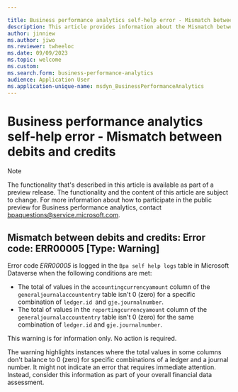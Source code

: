 ```yaml
---

title: Business performance analytics self-help error - Mismatch between debits and credits
description: This article provides information about the Mismatch between debits and credits error (error code ERR00005) in Business performance analytics.
author: jinniew
ms.author: jiwo
ms.reviewer: twheeloc 
ms.date: 09/09/2023
ms.topic: welcome
ms.custom:
ms.search.form: business-performance-analytics
audience: Application User
ms.application-unique-name: msdyn_BusinessPerformanceAnalytics
---
```


# Business performance analytics self-help error - Mismatch between debits and credits

> [!NOTE]
> The functionality that's described in this article is available as part of a preview release. The functionality and the content of this article are subject to change. For more information about how to participate in the public preview for Business performance analytics, contact <bpaquestions@service.microsoft.com>.

## Mismatch between debits and credits: Error code: ERR00005 [Type: Warning]

Error code *ERR00005* is logged in the `Bpa self help logs` table in Microsoft Dataverse when the following conditions are met:

- The total of values in the `accountingcurrencyamount` column of the `generaljournalaccountentry` table isn't 0 (zero) for a specific combination of `ledger.id `and `gje.journalnumber`.
- The total of values in the `reportingcurrencyamount` column of the `generaljournalaccountentry` table isn't 0 (zero) for the same combination of `ledger.id` and `gje.journalnumber`.

This warning is for information only. No action is required.

The warning highlights instances where the total values in some columns don't balance to 0 (zero) for specific combinations of a ledger and a journal number. It might not indicate an error that requires immediate attention. Instead, consider this information as part of your overall financial data assessment.
